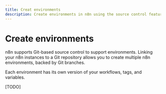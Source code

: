 ```yaml
---
title: Creat environments
description: Create environments in n8n using the source control feature.
---
```


# Create environments

n8n supports Git-based source control to support environments. Linking your n8n instances to a Git repository allows you to create multiple n8n environments, backed by Git branches.

Each environment has its own version of your workflows, tags, and variables.

[TODO]

